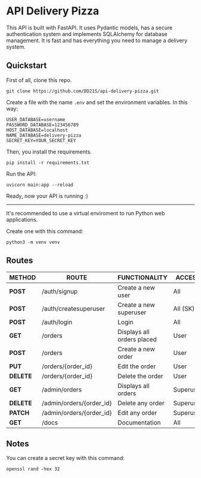 # API Delivery Pizza

This API is built with FastAPI. It uses Pydantic models, has a secure authentication system and implements SQLAlchemy for database management. It is fast and has everything you need to manage a delivery system.

## Quickstart

First of all, clone this repo.

``
git clone https://github.com/DD21S/api-delivery-pizza.git
``

Create a file with the name ``.env`` and set the environment variables. In this way:

	USER_DATABASE=username
	PASSWORD_DATABASE=123456789
	HOST_DATABASE=localhost
	NAME_DATABASE=delivery-pizza
	SECRET_KEY=YOUR_SECRET_KEY

Then, you install the requirements.

``
pip install -r requirements.txt
``

Run the API:

``
uvicorn main:app --reload
``

Ready, now your API is running :&#41;

---

It's recommended to use a virtual enviroment to run Python web applications.

Create one with this command:

``
python3 -m venv venv
``

## Routes

| **METHOD**  | **ROUTE**                | **FUNCTIONALITY**              | **ACCESS**  |
| ----------- | ------------------------ | ------------------------------ | ----------- |
| **POST**    | /auth/signup             | Create a new user              | All         |
| **POST**    | /auth/createsuperuser    | Create a new superuser         | All (SK)    |
| **POST**    | /auth/login              | Login						  | All         |
| **GET**     | /orders                  | Displays all orders placed     | User        |
| **POST**    | /orders				     | Create a new order             | User        |
| **PUT**     | /orders/{order_id}       | Edit the order                 | User        |
| **DELETE**  | /orders/{order_id}       | Delete the order               | User        |
| **GET**     | /admin/orders            | Displays all orders            | Superuser   |
| **DELETE**  | /admin/orders/{order_id} | Delete any order               | Superuser   |
| **PATCH**   | /admin/orders/{order_id} | Edit any order                 | Superuser   |
| **GET**     | /docs                    | Documentation                  | All         |

## Notes

You can create a secret key with this command:

``
openssl rand -hex 32
``